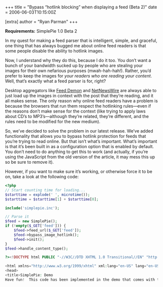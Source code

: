 +++
title = "Bypass “hotlink blocking” when displaying a feed (Beta 2)"
date = 2006-06-03T10:15:00Z

[extra]
author = "Ryan Parman"
+++

**Requirements:** SimplePie 1.0 Beta 2

<div class="chunk noborder">

In my quest for making a feed parser that is intelligent, simple, and graceful, one thing that has always bugged me about online feed readers is that some people disable the ability to hotlink images.

Now, I understand why they do this, because I do it too. You don’t want a bunch of your bandwidth sucked up by people who are stealing your images for their own nefarious purposes (mwah-hah-hah!). Rather, you’d prefer to keep the images for _your readers who are reading your content_. Well, that’s exactly what a feed parser is for, right?

Desktop aggregators like [Feed Demon](http://www.feeddemon.com) and [NetNewsWire](http://ranchero.com/netnewswire/) are always able to just load up the images in context with the post that they’re reading, and it all makes sense. The only reason why online feed readers have a problem is because the browsers that run them respect the hotlinking rules—even if the reasons don’t make sense for the context (like trying to apply laws about CD’s to MP3’s—although they’re related, they’re different, and the rules need to be modified for the new medium).

So, we’ve decided to solve the problem in our latest release. We’ve added functionality that allows you to bypass hotlink protection for feeds that you’re trying to read online. But that isn’t what’s important. What’s important is that it’s been built in as a configuration option that is enabled by default. You don’t need to do anything to get this to work (and actually, if you’re using the JavaScript from the old version of the article, it may mess this up so be sure to remove it).

However, if you want to make sure it’s working, or otherwise force it to be on, take a look at the following code:

```php
<?php
// Start counting time for loading...
$starttime = explode(' ', microtime());
$starttime = $starttime[1] + $starttime[0];

include('simplepie.inc');

// Parse it
$feed = new SimplePie();
if (!empty($_GET['feed'])) {
    $feed->feed_url($_GET['feed']);
    $feed->bypass_image_hotlink();
    $feed->init();
}
$feed->handle_content_type();

?><!DOCTYPE html PUBLIC "-//W3C//DTD XHTML 1.0 Transitional//EN" "http://www.w3.org/TR/xhtml1/DTD/xhtml1-transitional.dtd">

<html xmlns="http://www.w3.org/1999/xhtml" xml:lang="en-US" lang="en-US">
<head>
<title>SimplePie: Demo
Have fun!  This code has been implemented in the demo that comes with the SimplePie Beta 2 download.
```

</div>
